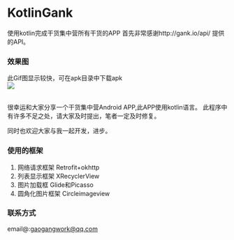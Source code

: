 # KotlinGank
使用kotlin完成干货集中营所有干货的APP
首先非常感谢http://gank.io/api/ 提供的API。

### 效果图

此Gif图显示较快，可在apk目录中下载apk  
![](https://github.com/MrGaoGang/KotlinGank/blob/master/images/image.gif)

<br>
  很幸运和大家分享一个干货集中营Android APP,此APP使用kotlin语言。
此程序中有许多不足之处，请大家及时提出，笔者一定及时修复。<br>

同时也欢迎大家与我一起开发，进步。  

### 使用的框架
1. 网络请求框架 Retrofit+okhttp 
2. 列表显示框架 XRecyclerView
3. 图片加载框 Glide和Picasso
4. 圆角化图片框架 Circleimageview

### 联系方式
email@:gaogangwork@qq.com
